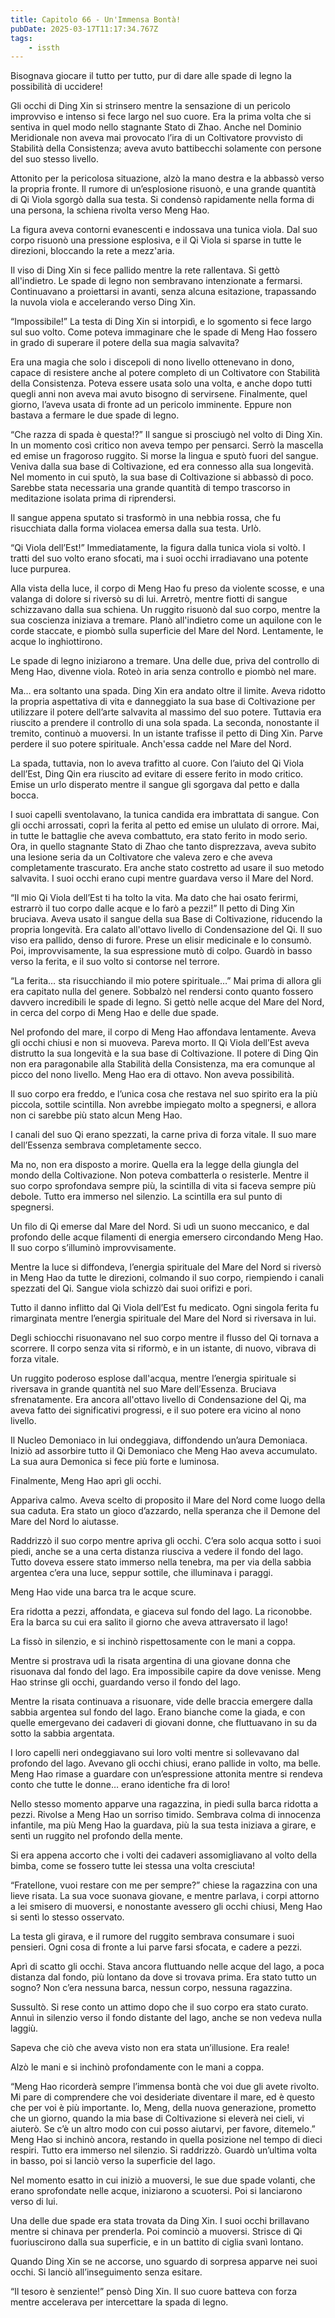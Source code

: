 ```yaml
---
title: Capitolo 66 - Un'Immensa Bontà!
pubDate: 2025-03-17T11:17:34.767Z
tags:
    - issth
---
```



Bisognava giocare il tutto per tutto, pur di dare alle spade di legno la possibilità di uccidere!


Gli occhi di Ding Xin si strinsero mentre la sensazione di un pericolo improvviso e intenso si fece largo nel suo cuore. Era la prima volta che si sentiva in quel modo nello stagnante Stato di Zhao. Anche nel Dominio Meridionale non aveva mai provocato l’ira di un Coltivatore provvisto di Stabilità della Consistenza; aveva avuto battibecchi solamente con persone del suo stesso livello.


Attonito per la pericolosa situazione, alzò la mano destra e la abbassò verso la propria fronte. Il rumore di un’esplosione risuonò, e una grande quantità di Qi Viola sgorgò dalla sua testa. Si condensò rapidamente nella forma di una persona, la schiena rivolta verso Meng Hao.


La figura aveva contorni evanescenti e indossava una tunica viola. Dal suo corpo risuonò una pressione esplosiva, e il Qi Viola si sparse in tutte le direzioni, bloccando la rete a mezz'aria.


Il viso di Ding Xin si fece pallido mentre la rete rallentava. Si gettò all'indietro. Le spade di legno non sembravano intenzionate a fermarsi. Continuavano a proiettarsi in avanti, senza alcuna esitazione, trapassando la nuvola viola e accelerando verso Ding Xin.


“Impossibile!” La testa di Ding Xin si intorpidì, e lo sgomento si fece largo sul suo volto. Come poteva immaginare che le spade di Meng Hao fossero in grado di superare il potere della sua magia salvavita?


Era una magia che solo i discepoli di nono livello ottenevano in dono, capace di resistere anche al potere completo di un Coltivatore con Stabilità della Consistenza. Poteva essere usata solo una volta, e anche dopo tutti quegli anni non aveva mai avuto bisogno di servirsene. Finalmente, quel giorno, l’aveva usata di fronte ad un pericolo imminente. Eppure non bastava a fermare le due spade di legno.


“Che razza di spada è questa!?” Il sangue si prosciugò nel volto di Ding Xin. In un momento così critico non aveva tempo per pensarci. Serrò la mascella ed emise un fragoroso ruggito. Si morse la lingua e sputò fuori del sangue. Veniva dalla sua base di Coltivazione, ed era connesso alla sua longevità. Nel momento in cui sputò, la sua base di Coltivazione si abbassò di poco. Sarebbe stata necessaria una grande quantità di tempo trascorso in meditazione isolata prima di riprendersi.


Il sangue appena sputato si trasformò in una nebbia rossa, che fu risucchiata dalla forma violacea emersa dalla sua testa. Urlò.


“Qi Viola dell’Est!” Immediatamente, la figura dalla tunica viola si voltò. I tratti del suo volto erano sfocati, ma i suoi occhi irradiavano una potente luce purpurea.


Alla vista della luce, il corpo di Meng Hao fu preso da violente scosse, e una valanga di dolore si riversò su di lui. Arretrò, mentre fiotti di sangue schizzavano dalla sua schiena. Un ruggito risuonò dal suo corpo, mentre la sua coscienza iniziava a tremare. Planò all'indietro come un aquilone con le corde staccate, e piombò sulla superficie del Mare del Nord. Lentamente, le acque lo inghiottirono.


Le spade di legno iniziarono a tremare. Una delle due, priva del controllo di Meng Hao, divenne viola. Roteò in aria senza controllo e piombò nel mare.


Ma… era soltanto una spada. Ding Xin era andato oltre il limite. Aveva ridotto la propria aspettativa di vita e danneggiato la sua base di Coltivazione per utilizzare il potere dell’arte salvavita al massimo del suo potere. Tuttavia era riuscito a prendere il controllo di una sola spada. La seconda, nonostante il tremito, continuò a muoversi. In un istante trafisse il petto di Ding Xin. Parve perdere il suo potere spirituale. Anch'essa cadde nel Mare del Nord.


La spada, tuttavia, non lo aveva trafitto al cuore. Con l’aiuto del Qi Viola dell’Est, Ding Qin era riuscito ad evitare di essere ferito in modo critico. Emise un urlo disperato mentre il sangue gli sgorgava dal petto e dalla bocca.


I suoi capelli sventolavano, la tunica candida era imbrattata di sangue. Con gli occhi arrossati, coprì la ferita al petto ed emise un ululato di orrore. Mai, in tutte le battaglie che aveva combattuto, era stato ferito in modo serio. Ora, in quello stagnante Stato di Zhao che tanto disprezzava, aveva subito una lesione seria da un Coltivatore che valeva zero e che aveva completamente trascurato. Era anche stato costretto ad usare il suo metodo salvavita. I suoi occhi erano cupi mentre guardava verso il Mare del Nord.


“Il mio Qi Viola dell’Est ti ha tolto la vita. Ma dato che hai osato ferirmi, estrarrò il tuo corpo dalle acque e lo farò a pezzi!” Il petto di Ding Xin bruciava. Aveva usato il sangue della sua Base di Coltivazione, riducendo la propria longevità. Era calato all'ottavo livello di Condensazione del Qi. Il suo viso era pallido, denso di furore. Prese un elisir medicinale e lo consumò. Poi, improvvisamente, la sua espressione mutò di colpo. Guardò in basso verso la ferita, e il suo volto si contorse nel terrore.


“La ferita… sta risucchiando il mio potere spirituale…” Mai prima di allora gli era capitato nulla del genere. Sobbalzò nel rendersi conto quanto fossero davvero incredibili le spade di legno. Si gettò nelle acque del Mare del Nord, in cerca del corpo di Meng Hao e delle due spade.


Nel profondo del mare, il corpo di Meng Hao affondava lentamente. Aveva gli occhi chiusi e non si muoveva. Pareva morto. Il Qi Viola dell’Est aveva distrutto la sua longevità e la sua base di Coltivazione. Il potere di Ding Qin non era paragonabile alla Stabilità della Consistenza, ma era comunque al picco del nono livello. Meng Hao era di ottavo. Non aveva possibilità.


Il suo corpo era freddo, e l’unica cosa che restava nel suo spirito era la più piccola, sottile scintilla. Non avrebbe impiegato molto a spegnersi, e allora non ci sarebbe più stato alcun Meng Hao.


I canali del suo Qi erano spezzati, la carne priva di forza vitale. Il suo mare dell’Essenza sembrava completamente secco.


Ma no, non era disposto a morire. Quella era la legge della giungla del mondo della Coltivazione. Non poteva combatterla o resisterle. Mentre il suo corpo sprofondava sempre più, la scintilla di vita si faceva sempre più debole. Tutto era immerso nel silenzio. La scintilla era sul punto di spegnersi.


Un filo di Qi emerse dal Mare del Nord. Si udì un suono meccanico, e dal profondo delle acque filamenti di energia emersero circondando Meng Hao. Il suo corpo s’illuminò improvvisamente.


Mentre la luce si diffondeva, l’energia spirituale del Mare del Nord si riversò in Meng Hao da tutte le direzioni, colmando il suo corpo, riempiendo i canali spezzati del Qi. Sangue viola schizzò dai suoi orifizi e pori.


Tutto il danno inflitto dal Qi Viola dell’Est fu medicato. Ogni singola ferita fu rimarginata mentre l’energia spirituale del Mare del Nord si riversava in lui.


Degli schiocchi risuonavano nel suo corpo mentre il flusso del Qi tornava a scorrere. Il corpo senza vita si riformò, e in un istante, di nuovo, vibrava di forza vitale.


Un ruggito poderoso esplose dall'acqua, mentre l’energia spirituale si riversava in grande quantità nel suo Mare dell’Essenza. Bruciava sfrenatamente. Era ancora all'ottavo livello di Condensazione del Qi, ma aveva fatto dei significativi progressi, e il suo potere era vicino al nono livello.


Il Nucleo Demoniaco in lui ondeggiava, diffondendo un’aura Demoniaca. Iniziò ad assorbire tutto il Qi Demoniaco che Meng Hao aveva accumulato. La sua aura Demonica si fece più forte e luminosa.


Finalmente, Meng Hao aprì gli occhi.


Appariva calmo. Aveva scelto di proposito il Mare del Nord come luogo della sua caduta. Era stato un gioco d’azzardo, nella speranza che il Demone del Mare del Nord lo aiutasse.


Raddrizzò il suo corpo mentre apriva gli occhi. C’era solo acqua sotto i suoi piedi, anche se a una certa distanza riusciva a vedere il fondo del lago. Tutto doveva essere stato immerso nella tenebra, ma per via della sabbia argentea c’era una luce, seppur sottile, che illuminava i paraggi.


Meng Hao vide una barca tra le acque scure.


Era ridotta a pezzi, affondata, e giaceva sul fondo del lago. La riconobbe. Era la barca su cui era salito il giorno che aveva attraversato il lago!


La fissò in silenzio, e si inchinò rispettosamente con le mani a coppa.


Mentre si prostrava udì la risata argentina di una giovane donna che risuonava dal fondo del lago. Era impossibile capire da dove venisse. Meng Hao strinse gli occhi, guardando verso il fondo del lago.


Mentre la risata continuava a risuonare, vide delle braccia emergere dalla sabbia argentea sul fondo del lago. Erano bianche come la giada, e con quelle emergevano dei cadaveri di giovani donne, che fluttuavano in su da sotto la sabbia argentata.


I loro capelli neri ondeggiavano sui loro volti mentre si sollevavano dal profondo del lago. Avevano gli occhi chiusi, erano pallide in volto, ma belle. Meng Hao rimase a guardare con un’espressione attonita mentre si rendeva conto che tutte le donne… erano identiche fra di loro!


Nello stesso momento apparve una ragazzina, in piedi sulla barca ridotta a pezzi. Rivolse a Meng Hao un sorriso timido. Sembrava colma di innocenza infantile, ma più Meng Hao la guardava, più la sua testa iniziava a girare, e sentì un ruggito nel profondo della mente.


Si era appena accorto che i volti dei cadaveri assomigliavano al volto della bimba, come se fossero tutte lei stessa una volta cresciuta!


“Fratellone, vuoi restare con me per sempre?” chiese la ragazzina con una lieve risata. La sua voce suonava giovane, e mentre parlava, i corpi attorno a lei smisero di muoversi, e nonostante avessero gli occhi chiusi, Meng Hao si sentì lo stesso osservato.


La testa gli girava, e il rumore del ruggito sembrava consumare i suoi pensieri. Ogni cosa di fronte a lui parve farsi sfocata, e cadere a pezzi.


Aprì di scatto gli occhi. Stava ancora fluttuando nelle acque del lago, a poca distanza dal fondo, più lontano da dove si trovava prima. Era stato tutto un sogno? Non c’era nessuna barca, nessun corpo, nessuna ragazzina.


Sussultò. Si rese conto un attimo dopo che il suo corpo era stato curato. Annuì in silenzio verso il fondo distante del lago, anche se non vedeva nulla laggiù.


Sapeva che ciò che aveva visto non era stata un’illusione. Era reale!


Alzò le mani e si inchinò profondamente con le mani a coppa.


“Meng Hao ricorderà sempre l’immensa bontà che voi due gli avete rivolto. Mi pare di comprendere che voi desideriate diventare il mare, ed è questo che per voi è più importante. Io, Meng, della nuova generazione, prometto che un giorno, quando la mia base di Coltivazione si eleverà nei cieli, vi aiuterò. Se c’è un altro modo con cui posso aiutarvi, per favore, ditemelo.” Meng Hao si inchinò ancora, restando in quella posizione nel tempo di dieci respiri. Tutto era immerso nel silenzio. Si raddrizzò. Guardò un’ultima volta in basso, poi si lanciò verso la superficie del lago.


Nel momento esatto in cui iniziò a muoversi, le sue due spade volanti, che erano sprofondate nelle acque, iniziarono a scuotersi. Poi si lanciarono verso di lui.


Una delle due spade era stata trovata da Ding Xin. I suoi occhi brillavano mentre si chinava per prenderla. Poi cominciò a muoversi. Strisce di Qi fuoriuscirono dalla sua superficie, e in un battito di ciglia svanì lontano.


Quando Ding Xin se ne accorse, uno sguardo di sorpresa apparve nei suoi occhi. Si lanciò all’inseguimento senza esitare.


“Il tesoro è senziente!” pensò Ding Xin. Il suo cuore batteva con forza mentre accelerava per intercettare la spada di legno.
                                


                                



